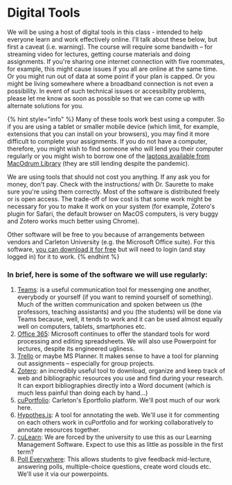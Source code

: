 # Digital Tools

We will be using a host of digital tools in this class -  intended to help everyone learn and work effectively online. I'll talk about these below, but first a caveat \(i.e. warning\). The course will require some bandwith – for streaming video for lectures, getting course materials and doing assignments. If you're sharing one internet connection with five roommates, for example, this might cause issues if you all are online at the same time. Or you might run out of data at some point if your plan is capped. Or you might be living somewhere where a broadband connection is not even a possibility. In event of such technical issues or accessibilty problems, please let me know as soon as possible so that we can come up with alternate solutions for you. 

{% hint style="info" %}
Many of these tools work best using a computer. So if you are using a tablet or smaller mobile device \(which limit, for example, extensions that you can install on your browsers\), you may find it more difficult to complete your assignments. If you do not have a computer, therefore, you might wish to find someone who will lend you their computer regularly or you might wish to borrow one of the [laptops available from MacOdrum Library](https://library.carleton.ca/services/laptops) \(they are still lending despite the pandemic\). 

We are using tools that should not cost you anything. If any ask you for money, don't pay. Check with the instructions/ with Dr. Saurette to make sure you're using them correctly. Most of the software is distributed freely or is open access. The trade-off of low cost is that some work might be necessary for you to make it work on your system \(for example, Zotero's plugin for Safari, the default browser on MacOS computers, is very buggy and Zotero works much better using Chrome\). 

Other software will be free to you because of arrangements between vendors and Carleton University \(e.g. the Microsoft Office suite\). For this software, [you can download it for free](https://carleton.ca/its/ms-offer-students/) but will need to login \(and stay logged in\) for it to work. 
{% endhint %}

### In brief, here is some of the software we will use regularly:

1. [Teams](teams/): is a useful communication tool for messenging one another, everybody or yourself \(if you want to remind yourself of something\). Much of the written communication and spoken between us \(the professors, teaching assistants\) and you \(the students\) will be done via Teams because, well, it tends to work and it can be used almost equally well on computers, tablets, smartphones etc. 
2. [Office 365](ms-office-365.md): Microsoft continues to offer the standard tools for word processing and editing spreadsheets. We will also use Powerpoint for lectures, despite its engineered ugliness. 
3. [Trello](trello/) or maybe MS Planner. It makes sense to have a tool for planning out assignments – especially for group projects. 
4. [Zotero](zotero.md): an incredibly useful tool to  download, organize and keep track of web and bibliographic resources you use and find during your research. It can export bibliographies directly into a Word document \(which is much less painful than doing each by hand...\) 
5. [cuPortfolio](cuportfolio.md): Carleton's Eportfolio platform. We'll post much of our work here. 
6. [Hypothes.is](hypothes.is.md): A tool for annotating the web. We'll use it for commenting on each others work in cuPortfolio and for working collaboratively to annotate resources together. 
7. [cuLearn](culearn.md): We are forced by the university to use this as our Learning Management Software. Expect to use this as little as possible in the first term?
8. [Poll Everywhere](poll-everywhere.md):  This allows students to give feedback mid-lecture, answering polls, multiple-choice questions, create word clouds etc. We'll use it via our powerpoints. 

